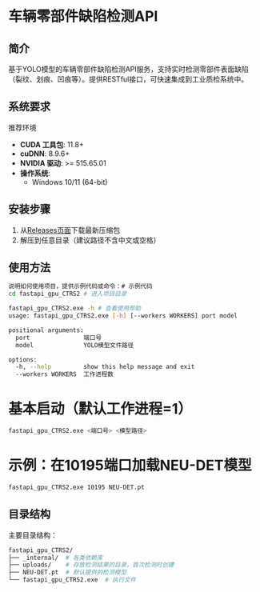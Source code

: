 # 车辆零部件缺陷检测API

## 简介
基于YOLO模型的车辆零部件缺陷检测API服务，支持实时检测零部件表面缺陷（裂纹、划痕、凹痕等）。提供RESTful接口，可快速集成到工业质检系统中。

## 系统要求
推荐环境
- **CUDA 工具包**: 11.8+
- **cuDNN**: 8.9.6+ 
- **NVIDIA 驱动**: >= 515.65.01
- **操作系统**: 
  - Windows 10/11 (64-bit)

## 安装步骤
1. 从[Releases页面](https://github.com/gitlid/Vehicle-component-defect-detection-API/releases)下载最新压缩包
2. 解压到任意目录（建议路径不含中文或空格）


## 使用方法
```bash
说明如何使用项目，提供示例代码或命令：# 示例代码
cd fastapi_gpu_CTRS2 # 进入项目目录

fastapi_gpu_CTRS2.exe -h # 查看使用帮助
usage: fastapi_gpu_CTRS2.exe [-h] [--workers WORKERS] port model

positional arguments:
  port               端口号
  model              YOLO模型文件路径

options:
  -h, --help         show this help message and exit
  --workers WORKERS  工作进程数
```
# 基本启动（默认工作进程=1）
```bash
fastapi_gpu_CTRS2.exe <端口号> <模型路径>
```
# 示例：在10195端口加载NEU-DET模型
```bash
fastapi_gpu_CTRS2.exe 10195 NEU-DET.pt
```

## 目录结构
主要目录结构：
```bash
fastapi_gpu_CTRS2/
├── _internal/  # 各类依赖库
├── uploads/    # 存放检测结果的目录，首次检测时创建
├── NEU-DET.pt  # 默认提供的检测模型
└── fastapi_gpu_CTRS2.exe  # 执行文件
```
    
